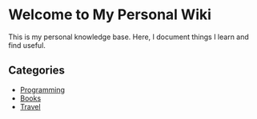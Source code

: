 # Welcome to My Personal Wiki

This is my personal knowledge base. Here, I document things I learn and find useful.

## Categories
- [Programming](programming.md)
- [Books](books.md)
- [Travel](travel.md)